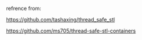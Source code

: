 refrence from:

https://github.com/tashaxing/thread_safe_stl

https://github.com/ms705/thread-safe-stl-containers